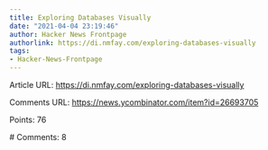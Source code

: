 ```yaml
---
title: Exploring Databases Visually
date: "2021-04-04 23:19:46"
author: Hacker News Frontpage
authorlink: https://di.nmfay.com/exploring-databases-visually
tags:
- Hacker-News-Frontpage
---
```


<p>Article URL: <a href="https://di.nmfay.com/exploring-databases-visually">https://di.nmfay.com/exploring-databases-visually</a></p>
<p>Comments URL: <a href="https://news.ycombinator.com/item?id=26693705">https://news.ycombinator.com/item?id=26693705</a></p>
<p>Points: 76</p>
<p># Comments: 8</p>
